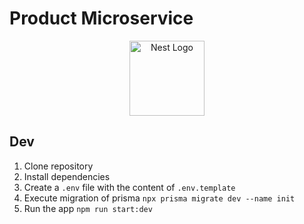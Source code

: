 
# Product Microservice

<p align="center">
  <a href="http://nestjs.com/" target="blank"><img src="https://nestjs.com/img/logo-small.svg" width="120" alt="Nest Logo" /></a>
</p>



## Dev

1. Clone repository
2. Install dependencies
3. Create a `.env` file with the content of `.env.template`
4. Execute migration of prisma `npx prisma migrate dev --name init`
5. Run the app `npm run start:dev`



